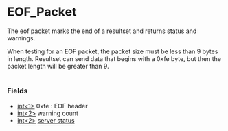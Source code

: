 # EOF_Packet

The eof packet marks the end of a resultset and returns status and warnings.

When testing for an EOF packet, the packet size must be less than 9 bytes in length. 
Resultset can send data that begins with a 0xfe byte, but then the packet length will be greater than 9.

#

### Fields

* [int<1>](../protocol-data-types.md#fixed-length-integers) 0xfe : EOF header
* [int<2>](../protocol-data-types.md#fixed-length-integers) warning count
* [int<2>](../protocol-data-types.md#fixed-length-integers) [server status](ok_packet.md#server-status-flag)
